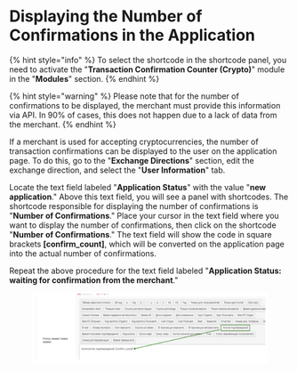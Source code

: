 # Displaying the Number of Confirmations in the Application

{% hint style="info" %}
To select the shortcode in the shortcode panel, you need to activate the "**Transaction Confirmation Counter (Crypto)**" module in the "**Modules**" section.
{% endhint %}

{% hint style="warning" %}
Please note that for the number of confirmations to be displayed, the merchant must provide this information via API. In 90% of cases, this does not happen due to a lack of data from the merchant.
{% endhint %}

If a merchant is used for accepting cryptocurrencies, the number of transaction confirmations can be displayed to the user on the application page. To do this, go to the "**Exchange Directions**" section, edit the exchange direction, and select the "**User Information**" tab.

Locate the text field labeled "**Application Status**" with the value "**new application**." Above this text field, you will see a panel with shortcodes. The shortcode responsible for displaying the number of confirmations is "**Number of Confirmations**." Place your cursor in the text field where you want to display the number of confirmations, then click on the shortcode "**Number of Confirmations**." The text field will show the code in square brackets **\[confirm\_count]**, which will be converted on the application page into the actual number of confirmations.

Repeat the above procedure for the text field labeled "**Application Status: waiting for confirmation from the merchant**."

<figure><img src="../../.gitbook/assets/Screenshot_42 (1).png" alt=""><figcaption></figcaption></figure>